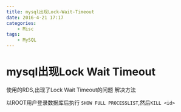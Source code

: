 ```yaml
---
title: mysql出现Lock-Wait-Timeout
date: 2016-4-21 17:17
categories:
	- Misc
tags:
	- MySQL
---
```

# mysql出现Lock Wait Timeout

使用的RDS,出现了Lock Wait Timeout的问题
解决方法

以ROOT用户登录数据库后执行
`SHOW FULL PROCESSLIST`,然后`KILL <id>`
